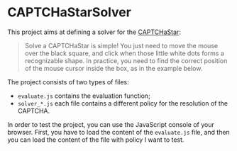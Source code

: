 # CAPTCHaStarSolver

This project aims at defining a solver for the [CAPTCHaStar](http://starcaptcha.math.unipd.it/):

> Solve a CAPTCHaStar is simple!
> You just need to move the mouse over the black square, and click when those little white dots forms a recognizable shape.
> In practice, you need to find the correct position of the mouse cursor inside the box, as in the example below.

The project consists of two types of files:
* `evaluate.js` contains the evaluation function;
* `solver_*.js` each file contains a different policy for the resolution of the CAPTCHA.

In order to test the project, you can use the JavaScript console of your browser. First, you have to load the content of the `evaluate.js` file, and then you can load the content of the file with policy I want to test.

